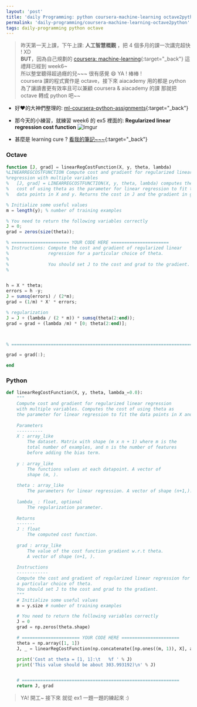 ```yaml
---
layout: 'post'
title: 'daily Programming: python coursera-machine-learning octave2python'
permalink: 'daily-programming/coursera-machine-learning-octave2python'
tags: daily-programming python octave
---
```


> 昨天第一天上課，下午上課: **人工智慧概觀** ，把 4 個多月的課一次講完超快 ! XD 
> <br/>__BUT__，因為自己規劃的 [coursera: machine-learning](https://www.coursera.org/learn/machine-learning){:target="_back"} 這禮拜已經到 week6~
> <br/>所以整堂聽得超過癮的兒~~~ 很有感覺 :smile:  YA ! 棒棒 !
> <br/>coursera 課的程式實作是 octave，接下來 aiacademy 用的都是 python
> <br/>為了讓讀書更有效率且可以兼顧 coursera & aiacademy 的課 那就把 octave 轉成 python 吧~~

- 好:heart:的大神們整理的: [ml-coursera-python-assignments](https://github.com/dibgerge/ml-coursera-python-assignments){:target="_back"}

- 那今天的小練習，就練習 week6 的 ex5 裡面的: __Regularized linear regression cost function__ 
   ![Imgur](https://i.imgur.com/6houez3.gif)

- 甚麼是 learning cure ? [看我的筆記~~~](https://yuting3656.github.io/yutingblog/ml-coursera/week6/evaluating-a-learning-algrithm2){:target="_back"}


### Octave

~~~octave
function [J, grad] = linearRegCostFunction(X, y, theta, lambda)
%LINEARREGCOSTFUNCTION Compute cost and gradient for regularized linear 
%regression with multiple variables
%   [J, grad] = LINEARREGCOSTFUNCTION(X, y, theta, lambda) computes the 
%   cost of using theta as the parameter for linear regression to fit the 
%   data points in X and y. Returns the cost in J and the gradient in grad

% Initialize some useful values
m = length(y); % number of training examples

% You need to return the following variables correctly 
J = 0;
grad = zeros(size(theta));

% ====================== YOUR CODE HERE ======================
% Instructions: Compute the cost and gradient of regularized linear 
%               regression for a particular choice of theta.
%
%               You should set J to the cost and grad to the gradient.
%


h = X * theta;
errors = h -y;
J = sumsq(errors) / (2*m);
grad = (1/m) * X' * errors;

% regularization
J = J + (lambda / (2 * m)) * sumsq(theta(2:end));
grad = grad + (lambda /m) * [0; theta(2:end)];



% =========================================================================

grad = grad(:);

end

~~~


### Python

~~~python
def linearRegCostFunction(X, y, theta, lambda_=0.0):
    """
    Compute cost and gradient for regularized linear regression 
    with multiple variables. Computes the cost of using theta as
    the parameter for linear regression to fit the data points in X and y. 
    
    Parameters
    ----------
    X : array_like
        The dataset. Matrix with shape (m x n + 1) where m is the 
        total number of examples, and n is the number of features 
        before adding the bias term.
    
    y : array_like
        The functions values at each datapoint. A vector of
        shape (m, ).
    
    theta : array_like
        The parameters for linear regression. A vector of shape (n+1,).
    
    lambda_ : float, optional
        The regularization parameter.
    
    Returns
    -------
    J : float
        The computed cost function. 
    
    grad : array_like
        The value of the cost function gradient w.r.t theta. 
        A vector of shape (n+1, ).
    
    Instructions
    ------------
    Compute the cost and gradient of regularized linear regression for
    a particular choice of theta.
    You should set J to the cost and grad to the gradient.
    """
    # Initialize some useful values
    m = y.size # number of training examples

    # You need to return the following variables correctly 
    J = 0
    grad = np.zeros(theta.shape)

    # ====================== YOUR CODE HERE ======================
    theta = np.array([1, 1])
    J, _ = linearRegCostFunction(np.concatenate([np.ones((m, 1)), X], axis=1), y, theta, 1)

    print('Cost at theta = [1, 1]:\t   %f ' % J)
    print('This value should be about 303.993192)\n' % J)


    # ============================================================
    return J, grad
~~~

> YA! 開工~
> 接下來 就從 ex1 一題一題的練起來 :)
